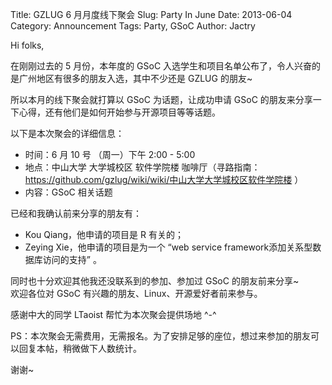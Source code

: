 Title: GZLUG 6 月月度线下聚会
Slug: Party In June
Date:  2013-06-04
Category: Announcement
Tags: Party, GSoC
Author: Jactry

Hi folks,  

在刚刚过去的 5 月份，本年度的 GSoC 入选学生和项目名单公布了，令人兴奋的是广州地区有很多的朋友入选，其中不少还是 GZLUG 的朋友~  

所以本月的线下聚会就打算以 GSoC 为话题，让成功申请 GSoC 的朋友来分享一下心得，还有他们是如何开始参与开源项目等等话题。  

以下是本次聚会的详细信息：  

- 时间：6 月 10 号 （周一）下午 2:00 - 5:00  
- 地点：中山大学 大学城校区 软件学院楼 咖啡厅（寻路指南：https://github.com/gzlug/wiki/wiki/中山大学大学城校区软件学院楼 ）  
- 内容：GSoC 相关话题  

已经和我确认前来分享的朋友有：  

- Kou Qiang，他申请的项目是 R 有关的；  
- Zeying Xie，他申请的项目是为一个 “web service framework添加关系型数据库访问的支持” 。  

同时也十分欢迎其他我还没联系到的参加、参加过 GSoC 的朋友前来分享~  
欢迎各位对 GSoC 有兴趣的朋友、Linux、开源爱好者前来参与。  

感谢中大的同学 LTaoist 帮忙为本次聚会提供场地 ^-^  

PS：本次聚会无需费用，无需报名。为了安排足够的座位，想过来参加的朋友可以回复本帖，稍微做下人数统计。  

谢谢~  

